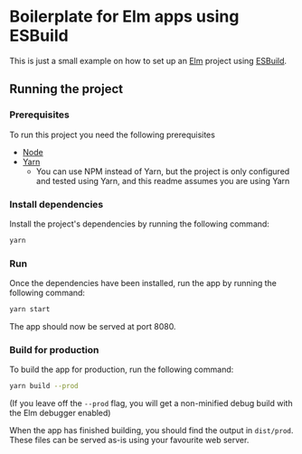 # Boilerplate for Elm apps using ESBuild

This is just a small example on how to set up an [Elm](https://elm-lang.org/) project
using [ESBuild](https://esbuild.github.io/).

## Running the project

### Prerequisites

To run this project you need the following prerequisites

- [Node](https://nodejs.org/en)
- [Yarn](https://yarnpkg.com/)
    - You can use NPM instead of Yarn, but the project is only configured and tested using Yarn, and this readme assumes
      you are using Yarn

### Install dependencies

Install the project's dependencies by running the following command:

```bash
yarn
```

### Run

Once the dependencies have been installed, run the app by running the following command:

```bash
yarn start
```

The app should now be served at port 8080.

### Build for production

To build the app for production, run the following command:

```bash
yarn build --prod
```

(If you leave off the `--prod` flag, you will get a non-minified debug build with the Elm debugger enabled)

When the app has finished building, you should find the output in `dist/prod`. These files can be served as-is using
your favourite web server.